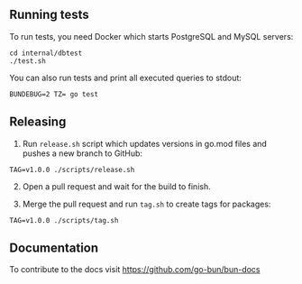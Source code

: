 ## Running tests

To run tests, you need Docker which starts PostgreSQL and MySQL servers:

```shell
cd internal/dbtest
./test.sh
```

You can also run tests and print all executed queries to stdout:

```shell
BUNDEBUG=2 TZ= go test
```

## Releasing

1. Run `release.sh` script which updates versions in go.mod files and pushes a new branch to GitHub:

```shell
TAG=v1.0.0 ./scripts/release.sh
```

2. Open a pull request and wait for the build to finish.

3. Merge the pull request and run `tag.sh` to create tags for packages:

```shell
TAG=v1.0.0 ./scripts/tag.sh
```

## Documentation

To contribute to the docs visit https://github.com/go-bun/bun-docs
